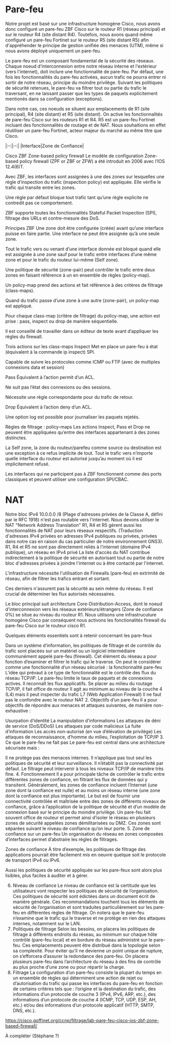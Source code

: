 # Pare-feu

Notre projet est basé sur une infrastructure homogène Cisco, nous avons donc configuré un pare-feu ZBF Cisco sur le routeur R1 (réseau principal) et sur le routeur R4 (site distant R4). Toutefois, nous avons quand même configuré un pare-feu Fortinet sur le routeur R5 (site distant R5) afin d'appréhender le principe de gestion unifiée des menaces (UTM), même si nous avons déployé uniquement un pare-feu.

Le pare-feu est un composant fondamental de la sécurité des réseaux. Chaque noeud d'interconnexion entre notre réseau interne et l'extérieur (vers l'internet), doit inclure une fonctionnalité de pare-feu.  Par défaut, une fois les fonctionnalités du pare-feu activées, aucun trafic ne pourra entrer ni sortir de notre réseau, principe du moindre privilège. Suivant les politiques de sécurité retenues, le pare-feu va filtrer tout ou partie du trafic le traversant, en ne laissant passer que les types de paquets explicitement mentionés dans sa configuration (exceptions).

Dans notre cas, ces noeuds se situent aux emplacements de R1 (site principal), R4 (site distant) et R5 (site distant). On active les fonctionnalités de pare-feu Cisco sur les routeurs R1 et R4. R5 est un pare-feu Fortinet incluant des fonctionnalités de routage et de NAT. Nous souhaitions en effet réutiliser un pare-feu Fortinet, acteur majeur du marché au même titre que Cisco.

|:-:|:-:|
|Interface|Zone de Confiance|

Cisco ZBF
Zone-based policy firewall
Le modèle de configuration Zone-based policy firewall (ZPF or ZBF or ZFW) a été introduit en 2006 avec l’IOS 12.4(6)T.

Avec ZBF, les interfaces sont assignées à une des zones sur lesquelles une règle d’inspection du trafic (inspection policy) est appliquée. Elle vérifie le trafic qui transite entre les zones.

Une règle par défaut bloque tout trafic tant qu’une règle explicite ne contredit pas ce comportement.

ZBF supporte toutes les fonctionnalités Stateful Packet Inspection (SPI), filtrage des URLs et contre-mesure des DoS.

Principes ZBF
Une zone doit être configurée (créée) avant qu’une interface puisse en faire partie. Une interface ne peut être assignée qu’à une seule zone.

Tout le trafic vers ou venant d’une interface donnée est bloqué quand elle est assignée à une zone sauf pour le trafic entre interfaces d’une même zone et pour le trafic du routeur lui-même (Self zone).

Une politique de sécurité (zone-pair) peut contrôler le trafic entre deux zones en faisant référence à un en ensemble de règles (policy-map).

Un policy-map prend des actions et fait référence à des critères de filtrage (class-maps).

Quand du trafic passe d’une zone à une autre (zone-pair), un policy-map est appliqué.

Pour chaque class-map (critère de filtrage) du policy-map, une action est prise : pass, inspect ou drop de manière séquentielle.

Il est conseillé de travailler dans un éditeur de texte avant d’appliquer les règles du firewall.

Trois actions sur les class-maps
Inspect
Met en place un pare-feu à état (équivalent à la commande ip inspect) SPI.

Capable de suivre les protocoles comme ICMP ou FTP (avec de multiples connexions data et session)

Pass
Équivalent à l’action permit d’un ACL.

Ne suit pas l’état des connexions ou des sessions.

Nécessite une règle correspondante pour du trafic de retour.

Drop
Équivalent à l’action deny d’un ACL.

Une option log est possible pour journaliser les paquets rejetés.

Règles de filtrage : policy-maps
Les actions Inspect, Pass et Drop ne peuvent être appliquées qu’entre des interfaces appartenant à des zones distinctes.

La Self zone, la zone du routeur/parefeu comme source ou destination est une exception à ce refus implicite de tout. Tout le trafic vers n’importe quelle interface du routeur est autorisé jusqu’au moment où il est implicitement refusé.

Les interfaces qui ne participent pas à ZBF fonctionnent comme des ports classiques et peuvent utiliser une configuration SPI/CBAC.











# NAT

Notre bloc IPv4 10.0.0.0 /8 (Plage d'adresses privées de la Classe A, défini par le RFC 1918) n'est pas routable vers l'internet. 
Nous devons utiliser le NAT "Network Address Translation" 
R1, R4 et R5 gèrent aussi les fonctionnalités de NAT pour leurs réseaux respectifs. (Traduction d'adresses IPv4 privées en adresses IPv4 publiques ou privées, privées dans notre cas en raison du cas particulier de notre environnement GNS3). R1, R4 et R5 ne sont pas directement reliés à l'internet (domaine IPv4 publique), un réseau en IPv4 privé 
La liste d'accès du NAT contribue indirectement à la politique de sécurité en autorisant tout ou partie de notre bloc d'adresses privées à joindre l'internet ou à être contacté par l'internet.







L'infrastructure nécessite l'utilisation de Firewalls (pare-feu) en extrimité de réseau, afin de filtrer les trafics entrant et sortant. 


Ces derniers n'assurent pas la sécurité au sein même du réseau. Il est crucial de déterminer les flux autorisés nécessaires.

Le bloc principal suit architecture Core-Distribution-Access, dont le noeud d'interconnexion vers les réseaux extérieurs/étrangers (Zone de confiance 0%) se situe au niveau du routeur R1.
Nous utilisons une infrastrucuture homogène Cisco par conséquent nous activons les fonctionalités firewall du pare-feu Cisco sur le routeur cisco R1.





Quelques éléments essentiels sont à retenir concernant les pare-feux

Dans un système d’information, les politiques de filtrage et de contrôle du trafic sont placées sur un matériel ou un logiciel intermédiaire communément appelé pare-feu (firewall).
Cet élément du réseau a pour fonction d’examiner et filtrer le trafic qui le traverse.
On peut le considérer comme une fonctionnalité d’un réseau sécurisé : la fonctionnalité pare-feu
L’idée qui prévaut à ce type de fonctionnalité est le contrôle des flux du réseau TCP/IP.
Le pare-feu limite le taux de paquets et de connexions actives. Il reconnaît les flux applicatifs.
Se placer au milieu du routage TCP/IP, il fait office de routeur
Il agit au minimum au niveau de la couche 4 (L4) mais il peut inspecter du trafic L7 (Web Application Firewall)
Il ne faut pas le confondre avec le routeur NAT
2. Objectifs d’un pare-feu
Il a pour objectifs de répondre aux menaces et attaques suivantes, de manière non-exhaustive :

Usurpation d’identité
La manipulation d’informations
Les attaques de déni de service (DoS/DDoS)
Les attaques par code malicieux
La fuite d’information
Les accès non-autorisé (en vue d’élévation de privilège)
Les attaques de reconnaissance, d’homme du milieu, l’exploitation de TCP/IP
3. Ce que le pare-feu ne fait pas
Le pare-feu est central dans une architecture sécurisée mais :

Il ne protège pas des menaces internes.
Il n’applique pas tout seul les politiques de sécurité et leur surveillance.
Il n’établit pas la connectivité par défaut.
Le filtrage peut intervenir à tous les niveaux TCP/IP de manière très fine.
4. Fonctionnement
Il a pour principale tâche de contrôler le trafic entre différentes zones de confiance, en filtrant les flux de données qui y transitent.
Généralement, les zones de confiance incluent l’Internet (une zone dont la confiance est nulle) et au moins un réseau interne (une zone dont la confiance est plus importante).
Le but est de fournir une connectivité contrôlée et maîtrisée entre des zones de différents niveaux de confiance, grâce à l’application de la politique de sécurité et d’un modèle de connexion basé sur le principe du moindre privilège.
Un pare-feu fait souvent office de routeur et permet ainsi d’isoler le réseau en plusieurs zones de sécurité appelées zones démilitarisées ou DMZ. Ces zones sont séparées suivant le niveau de confiance qu’on leur porte.
5. Zone de confiance sur un pare-feu
Un organisation du réseau en zones composées d’interfaces permet d’abstraire les règles de filtrages.


Zones de confiance
À titre d’exemple, les politiques de filtrage des applications pourrait être facilement mis en oeuvre quelque soit le protocole de transport IPv4 ou IPv6.

Aussi les politiques de sécurité appliquée sur les pare-feux sont alors plus lisibles, plus faciles à auditer et à gérer.

6. Niveau de confiance
Le niveau de confiance est la certitude que les utilisateurs vont respecter les politiques de sécurité de l’organisation.
Ces politiques de sécurité sont édictées dans un document écrit de manière générale. Ces recommandations touchent tous les éléments de sécurité de l’organisation et sont traduites particulièrement sur les pare-feu en différentes règles de filtrage.
On notera que le pare-feu n’examine que le trafic qui le traverse et ne protège en rien des attaques internes, notamment sur le LAN.
7. Politiques de filtrage
Selon les besoins, on placera les politiques de filtrage à différents endroits du réseau, au minimum sur chaque hôte contrôlé (pare-feu local) et en bordure du réseau administré sur le pare-feu. Ces emplacements peuvent être distribué dans la topologie selon sa complexité.
Pour éviter qu’il ne devienne un point unique de rupture, on s’efforcera d’assurer la redondance des pare-feu. On placera plusieurs pare-feu dans l’architecture du réseau à des fins de contrôle au plus proche d’une zone ou pour répartir la charge.
8. Filtrage
La configuration d’un pare-feu consiste la plupart du temps en un ensemble de règles qui déterminent une action de rejet ou d’autorisation du trafic qui passe les interfaces du pare-feu en fonction de certains critères tels que :
l’origine et la destination du trafic,
des informations d’un protocole de couche 3 (IPv4, IPv6, ARP, etc.),
des informations d’un protocole de couche 4 (ICMP, TCP, UDP, ESP, AH, etc.)
et/ou des informations d’un protocole applicatif (HTTP, SMTP, DNS, etc.).


https://cisco.goffinet.org/ccnp/filtrage/lab-pare-feu-cisco-ios-zbf-zone-based-firewall/











À compléter (Stéphane ?)



